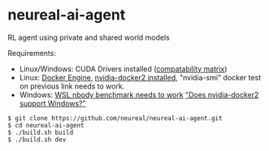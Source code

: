 # neureal-ai-agent
RL agent using private and shared world models

Requirements:
* Linux/Windows: CUDA Drivers installed ([compatability matrix](https://docs.nvidia.com/deploy/cuda-compatibility/index.html#deployment-consideration-forward))
* Linux: [Docker Engine](https://docs.docker.com/engine/install/), [nvidia-docker2 installed](https://docs.nvidia.com/datacenter/cloud-native/container-toolkit/install-guide.html#docker), "nvidia-smi" docker test on previous link needs to work.
* Windows: [WSL nbody benchmark needs to work](https://docs.docker.com/desktop/windows/wsl/#gpu-support) ["Does nvidia-docker2 support Windows?"](https://github.com/NVIDIA/nvidia-docker/wiki/Frequently-Asked-Questions#is-microsoft-windows-supported)

```
$ git clone https://github.com/neureal/neureal-ai-agent.git
$ cd neureal-ai-agent
$ ./build.sh build
$ ./build.sh dev
```
